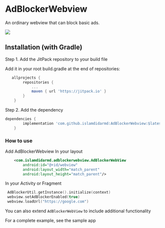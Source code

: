 # AdBlockerWebview
An ordinary webview that can block basic ads.

[![](https://jitpack.io/v/islamdidarmd/AdBlockerWebview.svg)](https://jitpack.io/#islamdidarmd/AdBlockerWebview)

## Installation (with Gradle)
Step 1. Add the JitPack repository to your build file

Add it in your root build.gradle at the end of repositories:
```groovy
   allprojects {
		repositories {
			...
			maven { url 'https://jitpack.io' }
		}
	}
```
Step 2. Add the dependency

```groovy
dependencies {
		implementation 'com.github.islamdidarmd:AdBlockerWebview:$latest_version'
	}
```

### How to use
Add AdBlockerWebview In your layout

```xml
    <com.islamdidarmd.adblockerwebview.AdBlockerWebView
        android:id="@+id/webview"
        android:layout_width="match_parent"
        android:layout_height="match_parent"/>
```
In your Activity or Fragment

```Kotlin
 AdBlockerUtil.getInstance().initialize(context)
 webview.setAdBlockerEnabled(true)
 webview.loadUrl("https://google.com")
```

You can also extend `AdBlockerWebView` to include additional functionality

For a complete example, see the sample app
